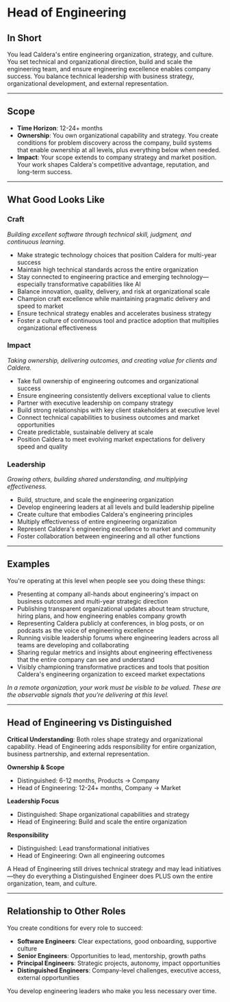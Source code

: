 # Head of Engineering

## In Short

You lead Caldera's entire engineering organization, strategy, and culture. You set technical and organizational direction, build and scale the engineering team, and ensure engineering excellence enables company success. You balance technical leadership with business strategy, organizational development, and external representation.

---

## Scope

- **Time Horizon**: 12-24+ months
- **Ownership**: You own organizational capability and strategy. You create conditions for problem discovery across the company, build systems that enable ownership at all levels, plus everything below when needed.
- **Impact**: Your scope extends to company strategy and market position. Your work shapes Caldera's competitive advantage, reputation, and long-term success.

---

## What Good Looks Like

### Craft
*Building excellent software through technical skill, judgment, and continuous learning.*

- Make strategic technology choices that position Caldera for multi-year success
- Maintain high technical standards across the entire organization
- Stay connected to engineering practice and emerging technology—especially transformative capabilities like AI
- Balance innovation, quality, delivery, and risk at organizational scale
- Champion craft excellence while maintaining pragmatic delivery and speed to market
- Ensure technical strategy enables and accelerates business strategy
- Foster a culture of continuous tool and practice adoption that multiplies organizational effectiveness

### Impact
*Taking ownership, delivering outcomes, and creating value for clients and Caldera.*

- Take full ownership of engineering outcomes and organizational success
- Ensure engineering consistently delivers exceptional value to clients
- Partner with executive leadership on company strategy
- Build strong relationships with key client stakeholders at executive level
- Connect technical capabilities to business outcomes and market opportunities
- Create predictable, sustainable delivery at scale
- Position Caldera to meet evolving market expectations for delivery speed and quality

### Leadership
*Growing others, building shared understanding, and multiplying effectiveness.*

- Build, structure, and scale the engineering organization
- Develop engineering leaders at all levels and build leadership pipeline
- Create culture that embodies Caldera's engineering principles
- Multiply effectiveness of entire engineering organization
- Represent Caldera's engineering excellence to market and community
- Foster collaboration between engineering and all other functions

---

## Examples

You're operating at this level when people see you doing these things:

- Presenting at company all-hands about engineering's impact on business outcomes and multi-year strategic direction
- Publishing transparent organizational updates about team structure, hiring plans, and how engineering enables company growth
- Representing Caldera publicly at conferences, in blog posts, or on podcasts as the voice of engineering excellence
- Running visible leadership forums where engineering leaders across all teams are developing and collaborating
- Sharing regular metrics and insights about engineering effectiveness that the entire company can see and understand
- Visibly championing transformative practices and tools that position Caldera's engineering organization to exceed market expectations

*In a remote organization, your work must be visible to be valued. These are the observable signals that you're delivering at this level.*

---

## Head of Engineering vs Distinguished

**Critical Understanding**: Both roles shape strategy and organizational capability. Head of Engineering adds responsibility for entire organization, business partnership, and external representation.

**Ownership & Scope**
- Distinguished: 6-12 months, Products → Company
- Head of Engineering: 12-24+ months, Company → Market

**Leadership Focus**
- Distinguished: Shape organizational capabilities and strategy
- Head of Engineering: Build and scale the entire organization

**Responsibility**
- Distinguished: Lead transformational initiatives
- Head of Engineering: Own all engineering outcomes

A Head of Engineering still drives technical strategy and may lead initiatives—they do everything a Distinguished Engineer does PLUS own the entire organization, team, and culture.

---

## Relationship to Other Roles

You create conditions for every role to succeed:

- **Software Engineers**: Clear expectations, good onboarding, supportive culture
- **Senior Engineers**: Opportunities to lead, mentorship, growth paths
- **Principal Engineers**: Strategic projects, autonomy, impact opportunities
- **Distinguished Engineers**: Company-level challenges, executive access, external opportunities

You develop engineering leaders who make you less necessary over time.

